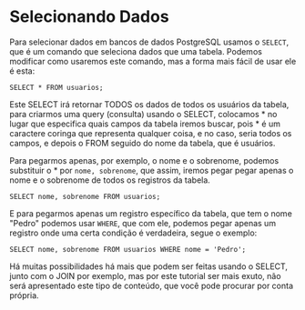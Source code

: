 # Selecionando Dados

Para selecionar dados em bancos de dados PostgreSQL usamos o ``SELECT``, que é um comando que seleciona dados que uma tabela. Podemos modificar como usaremos este comando, mas a forma mais fácil de usar ele é esta:

``SELECT * FROM usuarios;``

Este SELECT irá retornar TODOS os dados de todos os usuários da tabela, para criarmos uma query (consulta) usando o SELECT, colocamos * no lugar que especifica quais campos da tabela iremos buscar, pois * é um caractere coringa que representa qualquer coisa, e no caso, seria todos os campos, e depois o FROM seguido do nome da tabela, que é usuários.

Para pegarmos apenas, por exemplo, o nome e o sobrenome, podemos substituir o * por ``nome, sobrenome``, que assim, iremos pegar pegar apenas o nome e o sobrenome de todos os registros da tabela.

``SELECT nome, sobrenome FROM usuarios;``

E para pegarmos apenas um registro específico da tabela, que tem o nome "Pedro" podemos usar ``WHERE``, que com ele, podemos pegar apenas um registro onde uma certa condição é verdadeira, segue o exemplo:

``SELECT nome, sobrenome FROM usuarios WHERE nome = 'Pedro';``

Há muitas possibilidades há mais que podem ser feitas usando o SELECT, junto com o JOIN por exemplo, mas por este tutorial ser mais exuto, não será apresentado este tipo de conteúdo, que você pode procurar por conta própria.